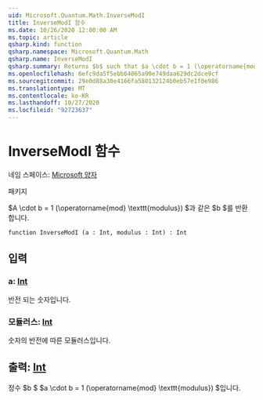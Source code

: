 ```yaml
---
uid: Microsoft.Quantum.Math.InverseModI
title: InverseModI 함수
ms.date: 10/26/2020 12:00:00 AM
ms.topic: article
qsharp.kind: function
qsharp.namespace: Microsoft.Quantum.Math
qsharp.name: InverseModI
qsharp.summary: Returns $b$ such that $a \cdot b = 1 (\operatorname{mod} \texttt{modulus})$.
ms.openlocfilehash: 6efc9da5f5ebb64065a90e749daa629dc2dce9cf
ms.sourcegitcommit: 29e0d88a30e4166fa580132124b0eb57e1f0e986
ms.translationtype: MT
ms.contentlocale: ko-KR
ms.lasthandoff: 10/27/2020
ms.locfileid: "92723637"
---
```

# <a name="inversemodi-function"></a>InverseModI 함수

네임 스페이스: [Microsoft 양자](xref:Microsoft.Quantum.Math)

패키지 [](https://nuget.org/packages/)


$A \cdot b = 1 (\operatorname{mod} \texttt{modulus}) $과 같은 $b $를 반환 합니다.

```qsharp
function InverseModI (a : Int, modulus : Int) : Int
```


## <a name="input"></a>입력

### <a name="a--int"></a>a: [Int](xref:microsoft.quantum.lang-ref.int)

반전 되는 숫자입니다.


### <a name="modulus--int"></a>모듈러스: [Int](xref:microsoft.quantum.lang-ref.int)

숫자의 반전에 따른 모듈러스입니다.



## <a name="output--int"></a>출력: [Int](xref:microsoft.quantum.lang-ref.int)

정수 $b $ $a \cdot b = 1 (\operatorname{mod} \texttt{modulus}) $입니다.